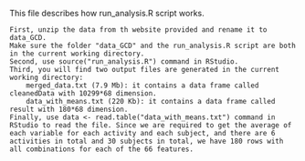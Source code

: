 This file describes how run_analysis.R script works.

    First, unzip the data from th website provided and rename it to data_GCD.
    Make sure the folder "data_GCD" and the run_analysis.R script are both in the current working directory.
    Second, use source("run_analysis.R") command in RStudio.
    Third, you will find two output files are generated in the current working directory:
        merged_data.txt (7.9 Mb): it contains a data frame called cleanedData with 10299*68 dimension.
        data_with_means.txt (220 Kb): it contains a data frame called result with 180*68 dimension.
    Finally, use data <- read.table("data_with_means.txt") command in RStudio to read the file. Since we are required to get the average of each variable for each activity and each subject, and there are 6 activities in total and 30 subjects in total, we have 180 rows with all combinations for each of the 66 features.


